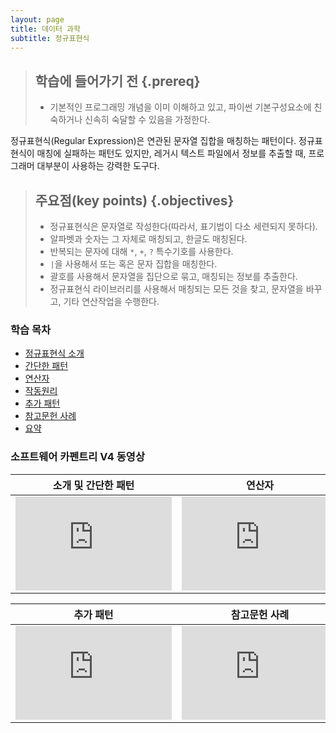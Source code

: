 ```yaml
---
layout: page
title: 데이터 과학
subtitle: 정규표현식
---
```


> ## 학습에 들어가기 전 {.prereq}
>
> *  기본적인 프로그래밍 개념을 이미 이해하고 있고, 
> 파이썬 기본구성요소에 친숙하거나 신속히 숙달할 수 있음을 가정한다.


정규표현식(Regular Expression)은 연관된 문자열 집합을 매칭하는 패턴이다.
정규표현식이 매칭에 실패하는 패턴도 있지만, 
레거시 텍스트 파일에서 정보를 추출할 때, 프로그래머 대부분이 사용하는 강력한 도구다.

> ## 주요점(key points) {.objectives}
>
> * 정규표현식은 문자열로 작성한다(따라서, 표기법이 다소 세련되지 못하다).
> * 알파벳과 숫자는 그 자체로 매칭되고, 한글도 매칭된다.
> * 반복되는 문자에 대해 `*`, `+`, `?` 특수기호를 사용한다.
> * `|`을 사용해서 또는 혹은 문자 집합을 매칭한다.
> * 괄호를 사용해서 문자열을 집단으로 묶고, 매칭되는 정보를 추출한다.
> * 정규표현식 라이브러리를 사용해서 매칭되는 모든 것을 찾고, 문자열을 바꾸고, 기타 연산작업을 수행한다.

### 학습 목차

- [정규표현식 소개](regex-intro.html)
- [간단한 패턴](regex-simple-pattern.html)
- [연산자](regex-operators.html)
- [작동원리](regex-under-the-hood.html)
- [추가 패턴](regex-more-pattern.html)
- [참고문헌 사례](regex-last-wrinkle.html)
- [요약](regex-wrapup.html)

### 소프트웨어 카펜트리 V4 동영상

| 소개 및 간단한 패턴  | 연산자 | 동작원리 |
|:------------------------------------------------------------------:|:------------------------------------------------------------------:|:------------------------------------------------------------------:|
| <iframe width="250" src="https://www.youtube.com/embed/c-Ov1JUMDv4" frameborder="0" allowfullscreen></iframe> | <iframe width="250" src="https://www.youtube.com/embed/G7_HnivvnyE" frameborder="0" allowfullscreen></iframe> | <iframe width="250" src="https://www.youtube.com/embed/iixnLh55wp0" frameborder="0" allowfullscreen></iframe> |

| 추가 패턴  | 참고문헌 사례 | 
|:------------------------------------------------------------------:|:------------------------------------------------------------------:|
| <iframe width="250" src="https://www.youtube.com/embed/FgxQyukp39A" frameborder="0" allowfullscreen></iframe> | <iframe width="250" src="https://www.youtube.com/embed/RGN5tS-2Zmo" frameborder="0" allowfullscreen></iframe> |





